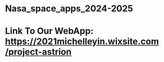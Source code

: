 # Nasa_space_apps_2024-2025

# Link To Our WebApp: https://2021michelleyin.wixsite.com/project-astrion  